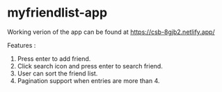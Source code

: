 # myfriendlist-app
Working verion of the app can be found at https://csb-8gjb2.netlify.app/

Features :
1. Press enter to add friend.
2. Click search icon and press enter to search friend.
3. User can sort the friend list.
4. Pagination support when entries are more than 4.
